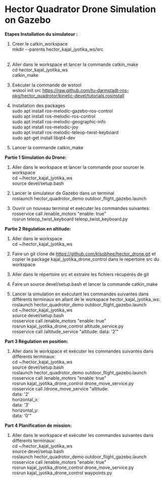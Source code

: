 # Hector Quadrator Drone Simulation on Gazebo
<b>Etapes Installation du simulateur : </b>
1. Creer le catkin_workspace</br>
	mkdir --parents hector_kajal_jyotika_ws/src</br></br>
   
2. Aller dans le workspace et lancer la commande catkin_make</br>
	cd hector_kajal_jyotika_ws</br>
	catkin_make</br>

3. Exécuter la commande de wstool</br>
	wstool init src https://raw.github.com/tu-darmstadt-ros-pkg/hector_quadrotor/kinetic-devel/tutorials.rosinstall</br>

4. Installation des packages</br>
	sudo apt install ros-melodic-gazebo-ros-control</br>
	sudo apt install ros-melodic-ros-control</br>
	sudo apt install ros-melodic-geographic-info</br>
	sudo apt install ros-melodic-joy</br>
	sudo apt install ros-melodic-teleop-twist-keyboard</br>
	sudo apt-get install libqt4-dev</br>

5. Lancer la commande catkin_make</br>


<b>Partie 1 Simulation du Drone:</b></br>
1. Aller dans le workspace et lancer la commande pour sourcer le workspace</br>
	cd ~/hector_kajal_jyotika_ws </br>
	source devel/setup.bash</br>

2. Lancer le simulateur de Gazebo dans un terminal</br>
	roslaunch hector_quadrotor_demo outdoor_flight_gazebo.launch</br>

3. Ouvrir un nouveau terminal et exécuter les commandes suivantes:</br>
	rosservice call /enable_motors "enable: true" </br>
	rosrun teleop_twist_keyboard teleop_twist_keyboard.py</br>

<b>Partie 2 Régulation en altitude:</b></br>
1. Aller dans le workspace</br>
	cd ~/hector_kajal_jyotika_ws </br>

2. Faire un git clone de https://github.com/klsobhee/hector_drone.git et copier le package kajal_jyotika_drone_control dans le repertoire src du workspace</br>

3. Aller dans le répertoire src et extraire les fichiers récupérés de git</br>

4. Faire un source devel/setup.bash et lancer la commande catkin_make</br>

5. Lancer la simulation en exécutant les commandes suivantes dans différents terminaux en allant de le workspace hector_kajal_jyotika_ws:</br>
	roslaunch hector_quadrotor_demo outdoor_flight_gazebo.launch</br>
	cd ~/hector_kajal_jyotika_ws</br>
	source devel/setup.bash</br>
	rosservice call /enable_motors "enable: true"</br>
	rosrun kajal_jyotika_drone_control altitude_service.py</br>
	rosservice call /altitude_service "altitude: data: '2'"</br>


<b>Part 3 Régulation en position:</b></br>
1. Aller dans le workspace et exécuter les commandes suivantes dans différents terminaux:</br>
	cd ~/hector_kajal_jyotika_ws </br>
	source devel/setup.bash</br>
	roslaunch hector_quadrotor_demo outdoor_flight_gazebo.launch</br>
	rosservice call /enable_motors "enable: true"</br>
	rosrun kajal_jyotika_drone_control drone_move_service.py</br>
	rosservice call /drone_move_service "altitude:</br>
	  data: '2'</br>
	horizontal_x:</br>
	  data: '3'</br>
	horizontal_y:</br>
	  data: '0'"</br>


<b>Part 4 Planification de mission:</b></br>
1. Aller dans le workspace et exécuter les commandes suivantes dans différents terminaux:</br>
	cd ~/hector_kajal_jyotika_ws</br>
	source devel/setup.bash</br>
	roslaunch hector_quadrotor_demo outdoor_flight_gazebo.launch</br>
	rosservice call /enable_motors "enable: true"</br>
	rosrun kajal_jyotika_drone_control drone_move_service.py</br>
	rosrun kajal_jyotika_drone_control waypoints.py</br>
